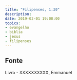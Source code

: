 ```yaml
---
title: "Filipenses, 1:30"
description: 
date: 2019-02-01 19:00:00
topics: 
- evangelho
- biblia
- jesus
- filipenses
---
```




## Fonte
Livro - XXXXXXXXXX, Emmanuel
